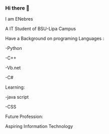 ### Hi there 👋

I am ENebres

A IT Student of BSU-Lipa Campus

Have a Background on  programing Languages :

-Python 

-C++

-Vb.net

-C#

Learning:

-java script 

-CSS

Future Profession:

Aspiring Information Technology 
